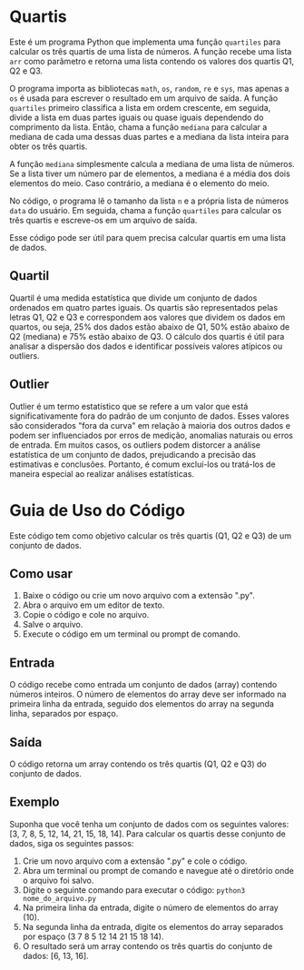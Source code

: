 <h1>Quartis</h1>
<p>Este é um programa Python que implementa uma função <code>quartiles</code> para calcular os três quartis de uma lista de números. A função recebe uma lista <code>arr</code> como parâmetro e retorna uma lista contendo os valores dos quartis Q1, Q2 e Q3.</p>
<p>O programa importa as bibliotecas <code>math</code>, <code>os</code>, <code>random</code>, <code>re</code> e <code>sys</code>, mas apenas a <code>os</code> é usada para escrever o resultado em um arquivo de saída. A função <code>quartiles</code> primeiro classifica a lista em ordem crescente, em seguida, divide a lista em duas partes iguais ou quase iguais dependendo do comprimento da lista. Então, chama a função <code>mediana</code> para calcular a mediana de cada uma dessas duas partes e a mediana da lista inteira para obter os três quartis.</p>
<p>A função <code>mediana</code> simplesmente calcula a mediana de uma lista de números. Se a lista tiver um número par de elementos, a mediana é a média dos dois elementos do meio. Caso contrário, a mediana é o elemento do meio.</p>
<p>No código, o programa lê o tamanho da lista <code>n</code> e a própria lista de números <code>data</code> do usuário. Em seguida, chama a função <code>quartiles</code> para calcular os três quartis e escreve-os em um arquivo de saída.</p>
<p>Esse código pode ser útil para quem precisa calcular quartis em uma lista de dados.</p>
<h2>Quartil</h2>
<p>Quartil é uma medida estatística que divide um conjunto de dados ordenados em quatro partes iguais. Os quartis são representados pelas letras Q1, Q2 e Q3 e correspondem aos valores que dividem os dados em quartos, ou seja, 25% dos dados estão abaixo de Q1, 50% estão abaixo de Q2 (mediana) e 75% estão abaixo de Q3. O cálculo dos quartis é útil para analisar a dispersão dos dados e identificar possíveis valores atípicos ou outliers.</p>
<h2>Outlier</h2>
<p>Outlier é um termo estatístico que se refere a um valor que está significativamente fora do padrão de um conjunto de dados. Esses valores são considerados "fora da curva" em relação à maioria dos outros dados e podem ser influenciados por erros de medição, anomalias naturais ou erros de entrada. Em muitos casos, os outliers podem distorcer a análise estatística de um conjunto de dados, prejudicando a precisão das estimativas e conclusões. Portanto, é comum excluí-los ou tratá-los de maneira especial ao realizar análises estatísticas.</p>

<h1>Guia de Uso do Código</h1>
<p>Este código tem como objetivo calcular os três quartis (Q1, Q2 e Q3) de um conjunto de dados.</p>
<h2>Como usar</h2>
<ol>
    <li>Baixe o código ou crie um novo arquivo com a extensão ".py".</li>
    <li>Abra o arquivo em um editor de texto.</li>
    <li>Copie o código e cole no arquivo.</li>
    <li>Salve o arquivo.</li>
    <li>Execute o código em um terminal ou prompt de comando.</li>
</ol>
<h2>Entrada</h2>
<p>O código recebe como entrada um conjunto de dados (array) contendo números inteiros. O número de elementos do array deve ser informado na primeira linha da entrada, seguido dos elementos do array na segunda linha, separados por espaço.</p>
<h2>Saída</h2>
<p>O código retorna um array contendo os três quartis (Q1, Q2 e Q3) do conjunto de dados.</p>
<h2>Exemplo</h2>
<p>Suponha que você tenha um conjunto de dados com os seguintes valores: [3, 7, 8, 5, 12, 14, 21, 15, 18, 14]. Para calcular os quartis desse conjunto de dados, siga os seguintes passos:</p>
<ol>
    <li>Crie um novo arquivo com a extensão ".py" e cole o código.</li>
    <li>Abra um terminal ou prompt de comando e navegue até o diretório onde o arquivo foi salvo.</li>
    <li>Digite o seguinte comando para executar o código: <code>python3 nome_do_arquivo.py</code></li>
    <li>Na primeira linha da entrada, digite o número de elementos do array (10).</li>
    <li>Na segunda linha da entrada, digite os elementos do array separados por espaço (3 7 8 5 12 14 21 15 18 14).</li>
    <li>O resultado será um array contendo os três quartis do conjunto de dados: [6, 13, 16].</li>
</ol>
